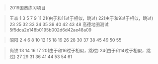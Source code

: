 > 2019国赛练习项目

>王森
1  3  5  7  9  11  21(由于和11过于相似，跳过)  22(由于和9过于相似，跳过)  23  25  32
33  34  35  39  40  42  43  48
高德地图测试          5f5dca2e148b0195b002d6d42ae48a09

>昭阳
2  4  6  8  10  12  15  18   19  26  28  30
37  38  45  49  50  55

>尚铁
13  14  16  17  20(由于和16过于相似，跳过)  24(由于和14过于相似，跳过)  27  29  31  36  41  44  53  54  61